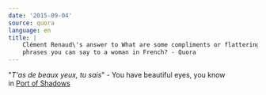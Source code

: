 ```yaml
---
date: '2015-09-04'
source: quora
language: en
title: |
    Clément Renaud\'s answer to What are some compliments or flattering
    phrases you can say to a woman in French? - Quora
---
```


\"*T\'as de beaux yeux, tu sais*\" - You have beautiful eyes, you know\
in [Port of Shadows](https://en.wikipedia.org/wiki/Port_of_Shadows)
